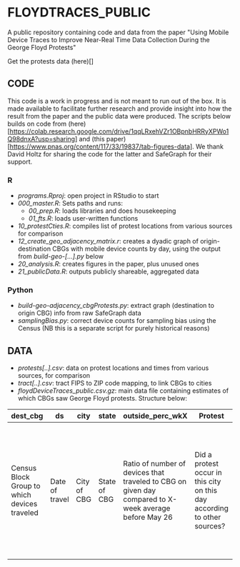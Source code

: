 # FLOYDTRACES_PUBLIC
A public repository containing code and data from the paper "Using Mobile Device Traces to Improve Near-Real Time Data Collection During the George Floyd Protests"

Get the protests data (here)[]


## CODE

This code is a work in progress and is not meant to run out of the box. It is made available to facilitate further research and provide insight into how the result from the paper and the public data were produced. The scripts below builds on code from (here)[https://colab.research.google.com/drive/1qqLRxehVZr1OBpnbHRRyXPWo1Q98dnxA?usp=sharing] and (this paper)[https://www.pnas.org/content/117/33/19837/tab-figures-data]. We thank David Holtz for sharing the code for the latter and SafeGraph for their support. 

### R 
* *programs.Rproj*: open project in RStudio to start
* *000_master.R*: Sets paths and runs:
  * *00_prep.R*: loads libraries and does housekeeping
  * *01_fts.R*: loads user-written functions
* *10_protestCties.R*: compiles list of protest locations from various sources for comparison
* *12_create_geo_adjacency_matrix.r*: creates a dyadic graph of origin-destination CBGs with mobile device counts by day, using the output from *build-geo-[...].py* below
* *20_analysis.R*: creates figures in the paper, plus unused ones
* *21_publicData.R*: outputs publicly shareable, aggregated data

### Python
* *build-geo-adjacency_cbgProtests.py*: extract graph (destination to origin CBG) info from raw SafeGraph data
* *samplingBias.py*: correct device counts for sampling bias using the Census (NB this is a separate script for purely historical reasons)

## DATA

* *protests[..].csv*: data on protest locations and times from various sources, for comparison
* *tract[..].csv*: tract FIPS to ZIP code mapping, to link CBGs to cities
* *floydDeviceTraces_public.csv.gz*: main data file containing estimates of which CBGs saw George Floyd protests. Structure below:

| dest_cbg                                     | ds             | city        | state        | outside_perc_wkX                                                                                      | Protest                                                                  | protEver                                                                                 | xcoord   | ycoord    | outside_perc_wkX_aboveY                                                                                                                                                                                                                                                                                                                 |
|----------------------------------------------|----------------|-------------|--------------|-------------------------------------------------------------------------------------------------------|--------------------------------------------------------------------------|------------------------------------------------------------------------------------------|----------|-----------|-----------------------------------------------------------------------------------------------------------------------------------------------------------------------------------------------------------------------------------------------------------------------------------------------------------------------------------------|
| Census Block Group to which devices traveled | Date of travel | City of CBG | State of CBG | Ratio of number of devices that traveled to CBG on given day compared to X-week average before May 26 | Did a protest occur in this city on this day according to other sources? | Did a protest "ever" (in the May 26-June 6 period) occur here according to other sources | Latitude | Longitude | Dummy for whether device ratio surge compared to average X weeks before May 26 was above Y, where Y = 200,300,400,500. For a threshold of e.g. 200, any CBG that sees a number of devices on a given day after May 26 that is more than 2x the average number of devices in the X weeks before May 26 is denoted as a protest location. |
